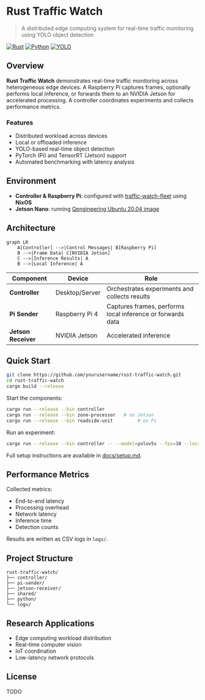 # Rust Traffic Watch

> A distributed edge computing system for real-time traffic monitoring using YOLO object detection

[![Rust](https://img.shields.io/badge/Rust-1.75+-orange.svg)](https://www.rust-lang.org/)
[![Python](https://img.shields.io/badge/Python-3.8+-blue.svg)](https://www.python.org/)
[![YOLO](https://img.shields.io/badge/YOLO-v5-green.svg)](https://github.com/ultralytics/yolov5)

## Overview

**Rust Traffic Watch** demonstrates real-time traffic monitoring across heterogeneous edge devices. A Raspberry Pi captures frames, optionally performs local inference, or forwards them to an NVIDIA Jetson for accelerated processing. A controller coordinates experiments and collects performance metrics.

### Features

* Distributed workload across devices
* Local or offloaded inference
* YOLO-based real-time object detection
* PyTorch (Pi) and TensorRT (Jetson) support
* Automated benchmarking with latency analysis

## Environment

* **Controller & Raspberry Pi**: configured with [traffic-watch-fleet](https://github.com/rawalcher/traffic-watch-fleet) using **NixOS**
* **Jetson Nano**: running [Qengineering Ubuntu 20.04 image](https://github.com/Qengineering/Jetson-Nano-Ubuntu-20-image)

## Architecture

```mermaid
graph LR
    A[Controller] -->|Control Messages| B[Raspberry Pi]
    B -->|Frame Data| C[NVIDIA Jetson]
    C -->|Inference Results| A
    B -->|Local Inference| A
```

| Component           | Device         | Role                                                       |
|---------------------|----------------|------------------------------------------------------------|
| **Controller**      | Desktop/Server | Orchestrates experiments and collects results              |
| **Pi Sender**       | Raspberry Pi 4 | Captures frames, performs local inference or forwards data |
| **Jetson Receiver** | NVIDIA Jetson  | Accelerated inference                                      |

## Quick Start

```bash
git clone https://github.com/yourusername/rust-traffic-watch.git
cd rust-traffic-watch
cargo build --release
```

Start the components:

```bash
cargo run --release --bin controller
cargo run --release --bin zone-processor   # on Jetson
cargo run --release --bin roadside-unit         # on Pi
```

Run an experiment:

```bash
cargo run --release --bin controller -- --model=yolov5s --fps=10 --local
```

Full setup instructions are available in [docs/setup.md](docs/setup.md).

## Performance Metrics

Collected metrics:

* End-to-end latency
* Processing overhead
* Network latency
* Inference time
* Detection counts

Results are written as CSV logs in `logs/`.

## Project Structure

```
rust-traffic-watch/
├── controller/          
├── pi-sender/           
├── jetson-receiver/     
├── shared/              
├── python/              
└── logs/                
```

## Research Applications

* Edge computing workload distribution
* Real-time computer vision
* IoT coordination
* Low-latency network protocols

## License

TODO